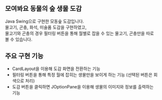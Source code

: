 ## 모여봐요 동물의 숲 생물 도감

Java Swing으로 구현한 모동숲 도감입니다.\
물고기, 곤충, 화석, 미술품 도감을 구현하였고,\
물고기와 곤충의 경우 필터링 버튼을 통해 월별로 잡을 수 있는 물고기, 곤충만을 따로 볼 수 있습니다.

## 주요 구현 기능
- CardLayout을 이용해 도감 화면을 전환하는 기능
- 필터링 버튼을 통해 특정 월에 잡히는 생물만을 보이게 하는 기능 (선택된 버튼은 회색으로 처리)
- 도감 버튼을 클릭하면 JOptionPane을 이용해 생물의 이미지와 정보를 출력하는 기능
